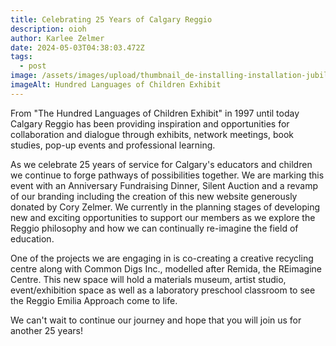 ```yaml
---
title: Celebrating 25 Years of Calgary Reggio
description: oioh
author: Karlee Zelmer
date: 2024-05-03T04:38:03.472Z
tags:
  - post
image: /assets/images/upload/thumbnail_de-installing-installation-jubilee.jpeg
imageAlt: Hundred Languages of Children Exhibit
---
```

From "The Hundred Languages of Children Exhibit" in 1997 until today Calgary Reggio has been providing inspiration and opportunities for collaboration and dialogue through exhibits, network meetings, book studies, pop-up events and professional learning.

As we celebrate 25 years of service for Calgary's educators and children we continue to forge pathways of possibilities together. We are marking this event with an Anniversary Fundraising Dinner, Silent Auction and a revamp of our branding including the creation of this new website generously donated by Cory Zelmer. We currently in the planning stages of developing new and exciting opportunities to support our members as we explore the Reggio philosophy and how we can continually re-imagine the field of education.

One of the projects we are engaging in is co-creating  a creative recycling centre along with Common Digs Inc., modelled after Remida, the REimagine Centre. This new space will hold a materials museum, artist studio, event/exhibition space as well as a laboratory preschool classroom to see the Reggio Emilia Approach come to life.   

We can't wait to continue our journey and hope that you will join us for another 25 years!